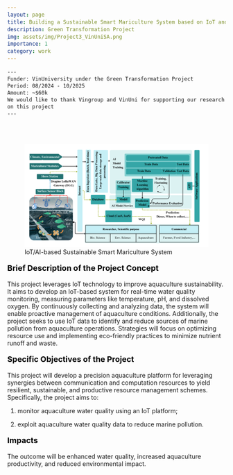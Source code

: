 ```yaml
---
layout: page
title: Building a Sustainable Smart Mariculture System based on IoT and AI Technologies 
description: Green Transformation Project
img: assets/img/Project3_VinUniSA.png
importance: 1
category: work
---
```


    ---
    Funder: VinUniversity under the Green Transformation Project
    Period: 08/2024 - 10/2025
    Amount: ~$60k
    We would like to thank Vingroup and VinUni for supporting our research on this project
    ---


    
<div id="v-space">
<br>
<br>
<figure>
  <img src="/assets/img/Project3_VinUniSA.png" width="900" />
  <figcaption>IoT/AI-based Sustainable Smart Mariculture System</figcaption>
</figure>

<p style="text-align: left; color: black; font-size:18px;font-weight:bold">Brief Description of the Project Concept</p>
This project leverages IoT technology to improve aquaculture sustainability. It aims to develop an IoT-based system for real-time water quality monitoring, measuring parameters like temperature, pH, and dissolved oxygen. By continuously collecting and analyzing data, the system will enable proactive management of aquaculture conditions. Additionally, the project seeks to use IoT data to identify and reduce sources of marine pollution from aquaculture operations. Strategies will focus on optimizing resource use and implementing eco-friendly practices to minimize nutrient runoff and waste. 




<div id="v-space">

<p style="text-align: left; color: black; font-size:18px;font-weight:bold">Specific Objectives of the Project</p> 
This project will develop a precision aquaculture platform for leveraging synergies between communication and computation resources to yield resilient, sustainable, and productive resource management schemes.  Specifically, the project aims to: 



1)  monitor aquaculture water quality using an IoT platform;


2)  exploit aquaculture water quality data to reduce marine pollution.






<div id="v-space">
    
<p style="text-align: left; color: black; font-size:18px;font-weight:bold">Impacts</p> 
The outcome will be enhanced water quality, increased aquaculture productivity, and reduced environmental impact.



